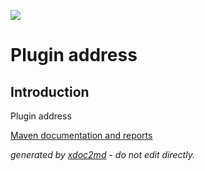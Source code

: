 ![](http://dev.lutece.paris.fr/jenkins/buildStatus/icon?job=tech-plugin-address-deploy)
# Plugin address

## Introduction
Plugin address

[Maven documentation and reports](http://dev.lutece.paris.fr/plugins/plugin-address/)



 *generated by [xdoc2md](https://github.com/lutece-platform/tools-maven-xdoc2md-plugin) - do not edit directly.*